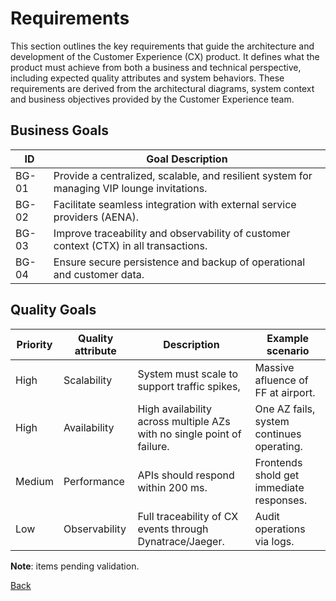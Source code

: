 # Requirements

This section outlines the key requirements that guide the architecture and development of the Customer Experience (CX) product. It defines what the product must achieve from both a business and technical perspective, including expected quality attributes and system behaviors. These requirements are derived from the architectural diagrams, system context and business objectives provided by the Customer Experience team.

## Business Goals  

| ID    | Goal Description                                                                                |
| ----- | ----------------------------------------------------------------------------------------------- |
| BG-01 | Provide a centralized, scalable, and resilient system for managing VIP lounge invitations.      |
| BG-02 | Facilitate seamless integration with external service providers (AENA).                         |
| BG-03 | Improve traceability and observability of customer context (CTX) in all transactions.           |
| BG-04 | Ensure secure persistence and backup of operational and customer data.                          |


## Quality Goals


| Priority | Quality attribute | Description                                                            | Example scenario                          |
| -------- | ----------------- | ---------------------------------------------------------------------- | ----------------------------------------- |
| High     | Scalability       | System must scale to support traffic spikes,                           | Massive afluence of FF at airport.        |
| High     | Availability      | High availability across multiple AZs with no single point of failure. | One AZ fails, system continues operating. |
| Medium   | Performance       | APIs should respond within 200 ms.                                     | Frontends shold get immediate responses.  |
| Low      | Observability     | Full traceability of CX events through Dynatrace/Jaeger.               | Audit operations via logs.                |

**Note**: items pending validation. 

[Back](../README.md)
